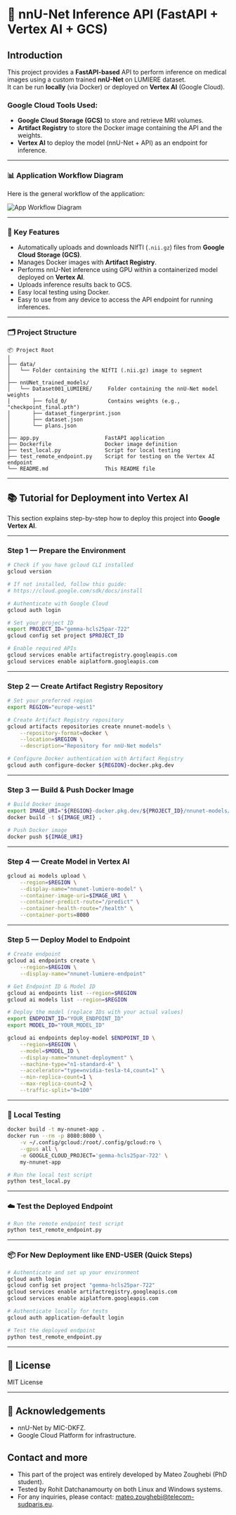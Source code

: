 
# 🧠 nnU-Net Inference API (FastAPI + Vertex AI + GCS)

## Introduction

This project provides a **FastAPI-based** API to perform inference on medical images using a custom trained **nnU-Net** on LUMIERE dataset.  
It can be run **locally** (via Docker) or deployed on **Vertex AI** (Google Cloud).

### Google Cloud Tools Used:
- **Google Cloud Storage (GCS)** to store and retrieve MRI volumes.
- **Artifact Registry** to store the Docker image containing the API and the weights.
- **Vertex AI** to deploy the model (nnU-Net + API) as an endpoint for inference.

---

### 📊 Application Workflow Diagram

Here is the general workflow of the application:

![App Workflow Diagram](docs/architecture.png)

---

### 🚀 Key Features

- Automatically uploads and downloads NIfTI (`.nii.gz`) files from **Google Cloud Storage (GCS)**.
- Manages Docker images with **Artifact Registry**.
- Performs nnU-Net inference using GPU within a containerized model deployed on **Vertex AI**.
- Uploads inference results back to GCS.
- Easy local testing using Docker.
- Easy to use from any device to access the API endpoint for running inferences.

---

### 🗂️ Project Structure

```plaintext
📦 Project Root
│
├── data/                      
│   └── Folder containing the NIfTI (.nii.gz) image to segment
│
├── nnUNet_trained_models/    
│   └── Dataset001_LUMIERE/     Folder containing the nnU-Net model weights
│       ├── fold_0/             Contains weights (e.g., "checkpoint_final.pth")
│       ├── dataset_fingerprint.json
│       ├── dataset.json
│       └── plans.json
│
├── app.py                     FastAPI application
├── Dockerfile                 Docker image definition
├── test_local.py              Script for local testing
├── test_remote_endpoint.py    Script for testing on the Vertex AI endpoint
└── README.md                  This README file
```

---

## 📚 Tutorial for Deployment into Vertex AI

This section explains step-by-step how to deploy this project into **Google Vertex AI**.

---

### **Step 1 — Prepare the Environment**
```bash
# Check if you have gcloud CLI installed
gcloud version

# If not installed, follow this guide:
# https://cloud.google.com/sdk/docs/install

# Authenticate with Google Cloud
gcloud auth login

# Set your project ID
export PROJECT_ID="gemma-hcls25par-722"
gcloud config set project $PROJECT_ID

# Enable required APIs
gcloud services enable artifactregistry.googleapis.com
gcloud services enable aiplatform.googleapis.com
```

---

### **Step 2 — Create Artifact Registry Repository**
```bash
# Set your preferred region
export REGION="europe-west1"

# Create Artifact Registry repository
gcloud artifacts repositories create nnunet-models \
    --repository-format=docker \
    --location=$REGION \
    --description="Repository for nnU-Net models"

# Configure Docker authentication with Artifact Registry
gcloud auth configure-docker ${REGION}-docker.pkg.dev
```

---

### **Step 3 — Build & Push Docker Image**
```bash
# Build Docker image
export IMAGE_URI="${REGION}-docker.pkg.dev/${PROJECT_ID}/nnunet-models/nnunet-inference:v1"
docker build -t ${IMAGE_URI} .

# Push Docker image
docker push ${IMAGE_URI}
```

---

### **Step 4 — Create Model in Vertex AI**
```bash
gcloud ai models upload \
    --region=$REGION \
    --display-name="nnunet-lumiere-model" \
    --container-image-uri=$IMAGE_URI \
    --container-predict-route="/predict" \
    --container-health-route="/health" \
    --container-ports=8080
```

---

### **Step 5 — Deploy Model to Endpoint**
```bash
# Create endpoint
gcloud ai endpoints create \
    --region=$REGION \
    --display-name="nnunet-lumiere-endpoint"

# Get Endpoint ID & Model ID
gcloud ai endpoints list --region=$REGION
gcloud ai models list --region=$REGION

# Deploy the model (replace IDs with your actual values)
export ENDPOINT_ID="YOUR_ENDPOINT_ID"
export MODEL_ID="YOUR_MODEL_ID"

gcloud ai endpoints deploy-model $ENDPOINT_ID \
    --region=$REGION \
    --model=$MODEL_ID \
    --display-name="nnunet-deployment" \
    --machine-type="n1-standard-4" \
    --accelerator="type=nvidia-tesla-t4,count=1" \
    --min-replica-count=1 \
    --max-replica-count=2 \
    --traffic-split="0=100"
```

---

### 🧪 Local Testing
```bash
docker build -t my-nnunet-app .
docker run --rm -p 8080:8080 \
    -v ~/.config/gcloud:/root/.config/gcloud:ro \
    --gpus all \
    -e GOOGLE_CLOUD_PROJECT='gemma-hcls25par-722' \
    my-nnunet-app

# Run the local test script
python test_local.py
```

---

### ☁️ Test the Deployed Endpoint
```bash
# Run the remote endpoint test script
python test_remote_endpoint.py
```

---

### 📦 For New Deployment like END-USER (Quick Steps)
```bash
# Authenticate and set up your environment
gcloud auth login
gcloud config set project "gemma-hcls25par-722"
gcloud services enable artifactregistry.googleapis.com
gcloud services enable aiplatform.googleapis.com

# Authenticate locally for tests
gcloud auth application-default login  

# Test the deployed endpoint
python test_remote_endpoint.py
```

---

## 📄 License
MIT License

---

## 🙏 Acknowledgements
- nnU-Net by MIC-DKFZ.
- Google Cloud Platform for infrastructure.

##  Contact and more
- This part of the project was entirely developed by Mateo Zoughebi (PhD student).
- Tested by Rohit Datchanamourty on both Linux and Windows systems.
- For any inquiries, please contact: mateo.zoughebi@telecom-sudparis.eu.
